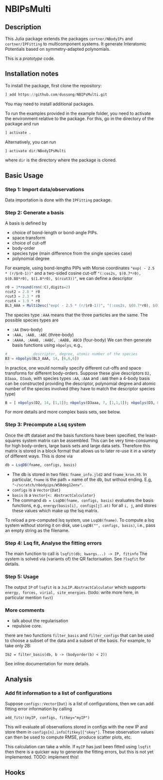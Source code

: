 # NBIPsMulti

## Description

This Julia package extends the packages `cortner/NBodyIPs` and `cortner/IPFitting` to multicomponent systems. It generate Interatomic Potentials based on symmetry-adapted polynomials.

This is a *prototype* code.

## Installation notes

To install the package, first clone the repository:
```julia
] add https://github.com/dussong/NBIPsMulti.git
```
You may need to install additional packages.

To run the examples provided in the example folder, you need to activate the environment relative to the package. For this, go in the directory of the package and run
```julia
] activate .
```
Alternatively, you can run
```julia
] activate dir/NBodyIPsMulti
```
where `dir` is the directory where the package is cloned.


## Basic Usage

### Step 1: Import data/observations

Data importation is done with the `IPFitting` package.

### Step 2: Generate a basis

A basis is defined by
* choice of bond-length or bond-angle PIPs.
* space transform
* choice of cut-off
* body-order
* species type (main difference from the single species case)
* polynomial degree

For example, using bond-lengths PIPs with Morse coordinates `"exp( - 2.5 * (r/$r0-1))"` and a two-sided cosine cut-off `"(:cos2s, $(0.7*r0), $(0.88*r0), $(1.8*r0), $(rcut3))"`, we can define a descriptor
```julia
r0 = 3*round(rnn(:C),digits=2)
rcut2 = 2.8 * r0
rcut3 = 2.3 * r0
rcut4 = 1.9 * r0
BL3_AAA = MultiDesc("exp( - 2.5 * (r/$r0-1))", "(:cos2s, $(0.7*r0), $(0.88*r0), $(1.8*r0), $(rcut3))",Val(:AAA))
```
The species type `:AAA` means that the three particles are the same. The possible species types are
* `:AA` (two-body)
* `:AAA, :AAB, :ABC` (three-body)
* `:AAAA, :AAAB, :AABC, :AABB, ABCD` (four-body)
We can then generate basis functions using `nbpolys`, e.g.,
```julia
#            descriptor, degree, atomic number of the species
B3 = nbpolys(BL3_AAA, 14, [6,6,6])
```
In practice, one would normally specify different cut-offs and space transforms
for different body-orders. Suppose these give descriptors `D2, D3aaa, D3aab`, with species types `:AA`, `:AAA` and `:AAB` then
a 4-body basis can be constructed providing the descriptor, polynomial degree and atomic number of the species involved (they have to match the descriptor species type)
```julia
B = [ nbpolys(D2, 14, [1,1]); nbpolys(D3aaa, 7, [1,1,1]); nbpolys(D3, 8, [1,1,6]) ]
```

For more details and more complex basis sets, see below.


### Step 3: Precompute a Lsq system

Once the dft dataset and the basis functions have been specified, the
least-squares system matrix can be assembled. This can be very time-consuming
for high body-orders, large basis sets and large data sets. Therefore this
matrix is stored in a block format that allows us to later re-use it in a variety
of different ways. This is done via
```julia
db = LsqDB(fname, configs, basis)
```
* The db is stored in two files: `fname_info.jld2` and `fname_kron.h5`. In
particular, `fname` is the path + name of the db, but without ending. E.g,
`"~/scratch/nbodyips/W5Bdeg12env"`.
* `configs` is a `Vector{Dat}`
* `basis` is a `Vector{<: AbstractCalculator}`
* The command `db = LsqDB(fname, configs, basis)` evaluates the basis functions,
e.g.,  `energy(basis[i], configs[j].at)` for all `i, j`, and stores these values
which make up the lsq matrix.

To reload a pre-computed lsq system, use `LsqDB(fname)`. To compute a lsq
system without storing it on disk, use `LsqDB("", configs, basis)`, i.e.,
pass an empty string as the filename.

### Step 4: Lsq fit, Analyse the fitting errors

The main function to call is
`lsqfit(db; kwargs...) -> IP, fitinfo`
The system is solved via (variants of) the QR factorisation. See `?lsqfit`
for details.

### Step 5: Usage

The output `IP` of `lsqfit` is a `JuLIP.AbstractCalculator` which supports
`energy, forces, virial, site_energies`. (todo: write more here, in
particular mention `fast`)


### More comments

- talk about the regularisation
- repulsive core.

there are two functions `filter_basis` and `filter_configs` that can be
used to choose a subset of the data and a subset of the basis. For example,
to take only 2B:
```
Ib2 = filter_basis(db, b -> (bodyorder(b) < 2))
```
See inline documentation for more details.


## Analysis

### Add fit information to a list of configurations

Suppose `configs::Vector{Dat}` is a list of configurations, then we can
add fitting error information by calling
```
add_fits!(myIP, configs, fitkey="myIP")
```
This will evaluate all observations stored in configs with the new IP and store
them in `configs[n].info[fitkey]["okey"]`. These observation values can then
be used to compute RMSE, produce scatter plots, etc.

This calculation can take a while. If `myIP` has just been fitted using `lsqfit`
then there is a quicker way to generate the fitting errors, but this is not
yet implemented. TODO: implement this!


## Hooks
